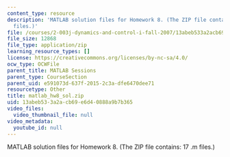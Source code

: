 ```yaml
---
content_type: resource
description: 'MATLAB solution files for Homework 8. (The ZIP file contains: 17 .m
  files.)'
file: /courses/2-003j-dynamics-and-control-i-fall-2007/13abeb533a2acb69e6d40888a9b7b365_matlab_hw8_sol.zip
file_size: 12868
file_type: application/zip
learning_resource_types: []
license: https://creativecommons.org/licenses/by-nc-sa/4.0/
ocw_type: OCWFile
parent_title: MATLAB Sessions
parent_type: CourseSection
parent_uid: e591073d-637f-2015-2c3a-dfe6470dee71
resourcetype: Other
title: matlab_hw8_sol.zip
uid: 13abeb53-3a2a-cb69-e6d4-0888a9b7b365
video_files:
  video_thumbnail_file: null
video_metadata:
  youtube_id: null
---
```

MATLAB solution files for Homework 8. (The ZIP file contains: 17 .m files.)